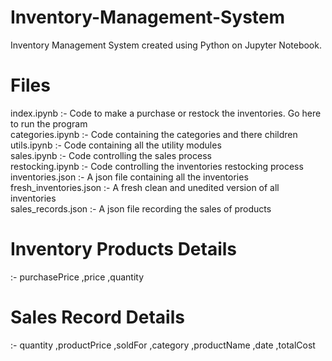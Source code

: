 # Inventory-Management-System
Inventory Management System created using Python on Jupyter Notebook.

# Files 
index.ipynb  :- Code to make a purchase or restock the inventories. Go here to run the program <br />
categories.ipynb      :- Code containing the categories and there children <br />
utils.ipynb  :- Code containing all the utility modules <br />
sales.ipynb  :- Code controlling the sales process <br />
restocking.ipynb  :- Code controlling the inventories restocking process <br />
inventories.json              :- A json file containing all the inventories <br />
fresh_inventories.json              :- A fresh clean and unedited version of all inventories <br />
sales_records.json              :- A json file recording the sales of products <br />

# Inventory Products Details
:- purchasePrice ,price ,quantity

# Sales Record Details
:- quantity ,productPrice ,soldFor ,category ,productName ,date ,totalCost

